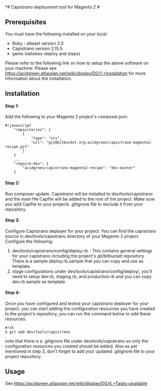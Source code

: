 *# Capistrano deployment tool for Magento 2 #

## Prerequisites ##
You must have the following installed on your local:

* Ruby - atleast version 2.0
* Capistrano version 2.15.5
* gems (railsless-deploy and steps)

Please refer to the following link on how to setup the above software on your machine:
Please see https://acidgreen.atlassian.net/wiki/display/DG/1.+Installation for more information about the installation.

## Installation ##

#### Step 1: 
Add the following to your Magento 2 project's composer.json

```
#!javascript
    "repositories": {
        {
            "type": "vcs",
            "url": "git@bitbucket.org:acidgreen/capistrano-magento2-recipe.git"
        }
    }
    ...
    "require-dev": {
        "acidgreen/capistrano-magento2-recipe": "dev-master"
    }
```

#### Step 2: 
Run composer update. Capistrano will be installed to dev/tools/capistrano and the main file Capfile will be added to the root of the project. Make sure you add Capfile to your projects .gitignore file to exclude it from your repository.

#### Step 3: 
Configure Capistrano deployer for your project. You can find the capistrano source in dev/tools/capistrano directory of your Magento 2 project. Configure the following:
1. dev/tools/capistrano/config/deploy.rb - This contains general settings for your capistrano including the project's git/bitbucket repository. There is a sample deploy.rb.sample that you can copy and use as template.
2. stage configurations under dev/tools/capistrano/config/deploy/, you'll need to setup dev.rb, staging.rb, and production.rb and you can copy dev.rb.sample as template.

#### Step 4:
Once you have configured and tested your capistrano deployer for your project, you can start adding the configuration resources you have created to the project's repository, you can run the command below to add these resources:

```
#!sh
$ git add dev/tools/capistrano
```
note that there is a .gitignore file under dev/tools/capistrano so only the configuration resources you created should be added. Also as per mentioned in step 3, don't forget to add your updated .gitignore file to your project repository. 


## Usage ##
See https://acidgreen.atlassian.net/wiki/display/DG/4.+Tasks+available